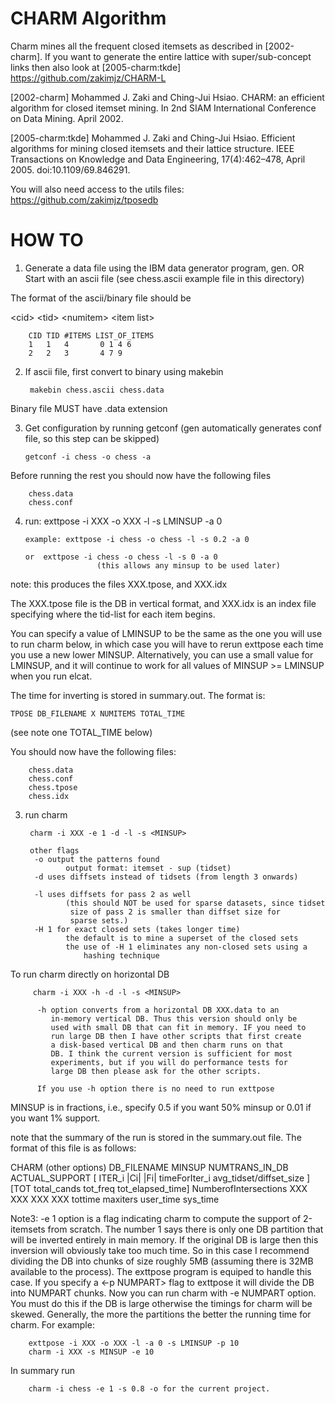 # CHARM Algorithm

Charm mines all the frequent closed itemsets as described in [2002-charm].
If you want to generate the entire lattice with super/sub-concept links
then also look at [2005-charm:tkde] https://github.com/zakimjz/CHARM-L

[2002-charm] Mohammed J. Zaki and Ching-Jui Hsiao. CHARM: an efficient algorithm for closed itemset mining. In 2nd SIAM International Conference on Data Mining. April 2002.

[2005-charm:tkde] Mohammed J. Zaki and Ching-Jui Hsiao. Efficient algorithms for mining closed itemsets and their lattice structure. IEEE Transactions on Knowledge and Data Engineering, 17(4):462–478, April 2005. doi:10.1109/69.846291.

You will also need access to the utils files:
https://github.com/zakimjz/tposedb


# HOW TO

1) Generate a data file using the IBM data generator program, gen. 
   OR
  Start with an ascii file (see chess.ascii example file in this directory)
  
The format of the ascii/binary file should be

\<cid\> \<tid\> \<numitem\> \<item list\>

        CID TID #ITEMS LIST_OF_ITEMS
        1   1   4       0 1 4 6
        2   2   3       4 7 9
  
2) If ascii file, first convert to binary using makebin

        makebin chess.ascii chess.data

Binary file MUST have .data extension   

3) Get configuration by running getconf 
(gen automatically generates conf file, so this step can be skipped)
   
       getconf -i chess -o chess -a


Before running the rest you should now have the following files

        chess.data
        chess.conf

4)  run: exttpose -i XXX -o XXX -l -s LMINSUP -a 0

        example: exttpose -i chess -o chess -l -s 0.2 -a 0

        or  exttpose -i chess -o chess -l -s 0 -a 0 
                        (this allows any minsup to be used later)

note: this produces the files XXX.tpose, and XXX.idx

The XXX.tpose file is the DB in vertical format, and
XXX.idx is an index file specifying where the tid-list for each item
begins.

You can specify a value of LMINSUP to be the same as the one you will use to
run charm below, in which case you will have to rerun exttpose each time you
use a new lower MINSUP. Alternatively, you can use a small value for LMINSUP,
and it will continue to work for all values of MINSUP >= LMINSUP when you
run elcat.


The time for inverting is stored in summary.out. The format is:

    TPOSE DB_FILENAME X NUMITEMS TOTAL_TIME

(see note one TOTAL_TIME below)               

You should now have the following files:

        chess.data
        chess.conf
        chess.tpose
        chess.idx

3) run charm

        charm -i XXX -e 1 -d -l -s <MINSUP>

        other flags
         -o output the patterns found
                output format: itemset - sup (tidset)
         -d uses diffsets instead of tidsets (from length 3 onwards)

         -l uses diffsets for pass 2 as well
                (this should NOT be used for sparse datasets, since tidset
                 size of pass 2 is smaller than diffset size for
                 sparse sets.)
         -H 1 for exact closed sets (takes longer time)
                the default is to mine a superset of the closed sets
                the use of -H 1 eliminates any non-closed sets using a
                    hashing technique

To run charm directly on horizontal DB

         charm -i XXX -h -d -l -s <MINSUP>

          -h option converts from a horizontal DB XXX.data to an
             in-memory vertical DB. Thus this version should only be
             used with small DB that can fit in memory. IF you need to
             run large DB then I have other scripts that first create
             a disk-based vertical DB and then charm runs on that
             DB. I think the current version is sufficient for most
             experiments, but if you will do performance tests for
             large DB then please ask for the other scripts.

          If you use -h option there is no need to run exttpose

MINSUP is in fractions, i.e., specify 0.5 if you want 50% minsup or
0.01 if you want 1% support.
 
note that the summary of the run is stored in the summary.out
file. The format of this file is as follows:

CHARM (other options) DB_FILENAME MINSUP NUMTRANS_IN_DB ACTUAL_SUPPORT
      [ ITER_i |Ci| |Fi| timeForIter_i avg_tidset/diffset_size ] 
      [TOT total_cands tot_freq tot_elapsed_time] 
      NumberofIntersections XXX XXX XXX XXX 
      tottime maxiters user_time sys_time

Note3: -e 1 option is a flag indicating charm to compute the support
of 2-itemsets from scratch. The number 1 says there is only one DB
partition that will be inverted entirely in main memory. If the
original DB is large then this inversion will obviously take too much
time. So in this case I recommend dividing the DB into chunks of size
roughly 5MB (assuming there is 32MB available to the process). The
exttpose program is equiped to handle this case. If you specify a <-p
NUMPART> flag to exttpose it will divide the DB into NUMPART
chunks. Now you can run charm with -e NUMPART option. You must do this
if the DB is large otherwise the timings for charm will be
skewed. Generally, the more the partitions the better the running time
for charm. For example:

        exttpose -i XXX -o XXX -l -a 0 -s LMINSUP -p 10
        charm -i XXX -s MINSUP -e 10
 

In summary run

        charm -i chess -e 1 -s 0.8 -o for the current project.



